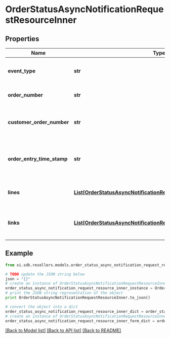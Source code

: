 # OrderStatusAsyncNotificationRequestResourceInner


## Properties

Name | Type | Description | Notes
------------ | ------------- | ------------- | -------------
**event_type** | **str** | The event name sent in the event request. | [optional] 
**order_number** | **str** | The Ingram Micro order number. | [optional] 
**customer_order_number** | **str** | The reseller&#39;s unique PO/Order number. | [optional] 
**order_entry_time_stamp** | **str** | The timestamp at which the order was created. | [optional] 
**lines** | [**List[OrderStatusAsyncNotificationRequestResourceInnerLinesInner]**](OrderStatusAsyncNotificationRequestResourceInnerLinesInner.md) | The line-level details for the order. | [optional] 
**links** | [**List[OrderStatusAsyncNotificationRequestResourceInnerLinksInner]**](OrderStatusAsyncNotificationRequestResourceInnerLinksInner.md) | Link to Order Details for the order(s). | [optional] 

## Example

```python
from xi.sdk.resellers.models.order_status_async_notification_request_resource_inner import OrderStatusAsyncNotificationRequestResourceInner

# TODO update the JSON string below
json = "{}"
# create an instance of OrderStatusAsyncNotificationRequestResourceInner from a JSON string
order_status_async_notification_request_resource_inner_instance = OrderStatusAsyncNotificationRequestResourceInner.from_json(json)
# print the JSON string representation of the object
print OrderStatusAsyncNotificationRequestResourceInner.to_json()

# convert the object into a dict
order_status_async_notification_request_resource_inner_dict = order_status_async_notification_request_resource_inner_instance.to_dict()
# create an instance of OrderStatusAsyncNotificationRequestResourceInner from a dict
order_status_async_notification_request_resource_inner_form_dict = order_status_async_notification_request_resource_inner.from_dict(order_status_async_notification_request_resource_inner_dict)
```
[[Back to Model list]](../README.md#documentation-for-models) [[Back to API list]](../README.md#documentation-for-api-endpoints) [[Back to README]](../README.md)


